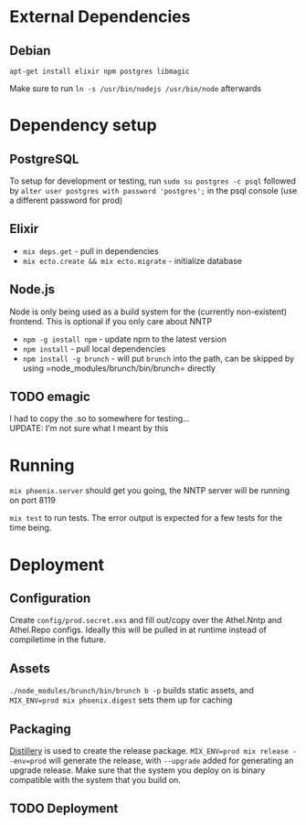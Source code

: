# External Dependencies

## Debian
`apt-get install elixir npm postgres libmagic`

Make sure to run `ln -s /usr/bin/nodejs /usr/bin/node` afterwards 

# Dependency setup

## PostgreSQL

To setup for development or testing,
run `sudo su postgres -c psql`
followed by `alter user postgres with password 'postgres';` in the psql console
(use a different password for prod)

## Elixir
- `mix deps.get` - pull in dependencies
- `mix ecto.create && mix ecto.migrate` - initialize database

## Node.js

Node is only being used as a build system for the (currently non-existent) frontend.
This is optional if you only care about NNTP
- `npm -g install npm` - update npm to the latest version
- `npm install` - pull local dependencies
- `npm install -g brunch` - will put `brunch` into the path, can be skipped by using =node_modules/brunch/bin/brunch= directly

## TODO emagic
I had to copy the .so to somewhere for testing...<br>
UPDATE: I'm not sure what I meant by this

# Running

`mix phoenix.server` should get you going, the NNTP server will be running on port 8119

`mix test` to run tests. The error output is expected for a few tests for the time being.

# Deployment

## Configuration

Create `config/prod.secret.exs` and fill out/copy over the Athel.Nntp
and Athel.Repo configs. Ideally this will be pulled in at runtime
instead of compiletime in the future.

## Assets

`./node_modules/brunch/bin/brunch b -p` builds static assets, and
`MIX_ENV=prod mix phoenix.digest` sets them up for caching

## Packaging

[Distillery](https://hexdocs.pm/distillery/) is used to create the release package.
`MIX_ENV=prod mix release --env=prod` will generate the release, with `--upgrade`
added for generating an upgrade release. Make sure that the system
you deploy on is binary compatible with the system that you build on.

## TODO Deployment


